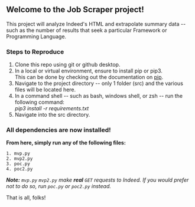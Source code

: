 ## Welcome to the Job Scraper project!

This project will analyze Indeed's HTML and extrapolate summary data -- such as the number of results that seek a particular Framework or Programming Language.

### Steps to Reproduce

1. Clone this repo using git or github desktop.
2. In a local or virtual environment, ensure to install pip or pip3.\
   This can be done by checking out the documentation on <a href="https://pip.pypa.io/en/stable/installing/">pip</a>.
3. Navigate to the project directory -- only 1 folder (src) and the various files will be located here.
4. In a command shell -- such as bash, windows shell, or zsh -- run the following command:\
    *pip3 install -r requirements.txt*
5. Navigate into the src directory.

### All dependencies are now installed!

**From here, simply run any of the following files:**
```
1. mvp.py
2. mvp2.py
3. poc.py
4. poc2.py
```

_**Note:** `mvp.py` `mvp2.py` make **real** `GET` requests to Indeed. If you would prefer not to do so, run `poc.py` or `poc2.py` instead._

That is all, folks!
